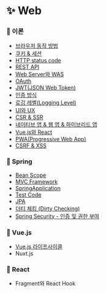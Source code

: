 # ✨ Web

### 📌 이론

- [브라우저 동작 방법](https://github.com/SeoYeonBae/CS_study/blob/main/web/%EB%B8%8C%EB%9D%BC%EC%9A%B0%EC%A0%80%20%EB%8F%99%EC%9E%91%20%EB%B0%A9%EB%B2%95.md)
- [쿠키 & 세션](https://github.com/SeoYeonBae/CS_study/blob/main/web/%EC%BF%A0%ED%82%A4%20%26%20%EC%84%B8%EC%85%98.md)
- [HTTP status code](https://github.com/SeoYeonBae/CS_study/blob/main/web/HTTP%20status%20code.md)
- [REST API](https://github.com/SeoYeonBae/CS_study/blob/main/web/REST%20API.md)
- [Web Server와 WAS](https://github.com/SeoYeonBae/CS_study/blob/main/web/Web%20Server%EC%99%80%20WAS.md)
- [OAuth](https://github.com/SeoYeonBae/CS_study/blob/main/web/OAuth.md)
- [JWT(JSON Web Token)](<https://github.com/SeoYeonBae/CS_study/blob/main/web/JWT(JSON%20Web%20Token).md>)
- [인증 방식](https://github.com/SeoYeonBae/CS_study/blob/main/web/%EC%9D%B8%EC%A6%9D%20%EB%B0%A9%EC%8B%9D.md)
- [로깅 레벨(Logging Level)](<https://github.com/SeoYeonBae/CS_study/blob/main/web/%EB%A1%9C%EA%B9%85%20%EB%A0%88%EB%B2%A8(Logging%20Level).md>)
- [UI와 UX](https://github.com/SeoYeonBae/CS_study/blob/main/web/UI%EC%99%80%20UX.md)
- [CSR & SSR](https://github.com/SeoYeonBae/CS_study/blob/main/web/CSR%20%26%20SSR.md)
- [네이티브 앱 & 웹 앱 & 하이브리드 앱](https://github.com/SeoYeonBae/CS_study/blob/main/web/%EB%84%A4%EC%9D%B4%ED%8B%B0%EB%B8%8C%20%EC%95%B1%20%26%20%EC%9B%B9%20%EC%95%B1%20%26%20%ED%95%98%EC%9D%B4%EB%B8%8C%EB%A6%AC%EB%93%9C%20%EC%95%B1.md)
- [Vue.js와 React](https://github.com/SeoYeonBae/CS_study/blob/main/web/Vue.js와%20React.md)
- [PWA(Progressive Web App)](<https://github.com/SeoYeonBae/CS_study/blob/main/web/PWA(Progressive%20Web%20App).md>)
- [CSRF & XSS](https://github.com/SeoYeonBae/CS_study/blob/main/web/CSRF%20%26%20XSS.md)

### 📌 Spring

- [Bean Scope](https://github.com/SeoYeonBae/CS_study/blob/main/web/Bean%20Scope.md)
- [MVC Framework](https://github.com/SeoYeonBae/CS_study/blob/main/web/Spring%20MVC%20Framework.md)
- [SpringApplication](https://github.com/SeoYeonBae/CS_study/blob/main/web/SpringApplication.md)
- [Test Code](https://github.com/SeoYeonBae/CS_study/blob/main/web/Test%20Code.md)
- [JPA](https://github.com/SeoYeonBae/CS_study/blob/main/web/JPA.md)
- [더티 체킹 (Dirty Checking)](<https://github.com/SeoYeonBae/CS_study/blob/main/web/%EB%8D%94%ED%8B%B0%20%EC%B2%B4%ED%82%B9%20(Dirty%20Checking).md>)
- [Spring Security - 인증 및 권한 부여](https://github.com/SeoYeonBae/CS_study/blob/main/web/Spring%20Security%20-%20%EC%9D%B8%EC%A6%9D%20%EB%B0%8F%20%EA%B6%8C%ED%95%9C%20%EB%B6%80%EC%97%AC.md)

### 📌 Vue.js

- [Vue.js 라이프사이클](https://github.com/SeoYeonBae/CS_study/blob/main/web/Vue.js%20%EB%9D%BC%EC%9D%B4%ED%94%84%EC%82%AC%EC%9D%B4%ED%81%B4.md)
- Nuxt.js

### 📌 React

- Fragment와 React Hook
